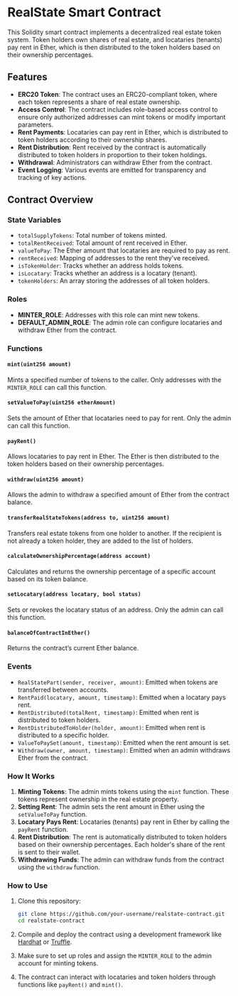 # RealState Smart Contract

This Solidity smart contract implements a decentralized real estate token system. Token holders own shares of real estate, and locataries (tenants) pay rent in Ether, which is then distributed to the token holders based on their ownership percentages.

## Features

- **ERC20 Token**: The contract uses an ERC20-compliant token, where each token represents a share of real estate ownership.
- **Access Control**: The contract includes role-based access control to ensure only authorized addresses can mint tokens or modify important parameters.
- **Rent Payments**: Locataries can pay rent in Ether, which is distributed to token holders according to their ownership shares.
- **Rent Distribution**: Rent received by the contract is automatically distributed to token holders in proportion to their token holdings.
- **Withdrawal**: Administrators can withdraw Ether from the contract.
- **Event Logging**: Various events are emitted for transparency and tracking of key actions.

## Contract Overview

### State Variables

- `totalSupplyTokens`: Total number of tokens minted.
- `totalRentReceived`: Total amount of rent received in Ether.
- `valueToPay`: The Ether amount that locataries are required to pay as rent.
- `rentReceived`: Mapping of addresses to the rent they've received.
- `isTokenHolder`: Tracks whether an address holds tokens.
- `isLocatary`: Tracks whether an address is a locatary (tenant).
- `tokenHolders`: An array storing the addresses of all token holders.

### Roles

- **MINTER_ROLE**: Addresses with this role can mint new tokens.
- **DEFAULT_ADMIN_ROLE**: The admin role can configure locataries and withdraw Ether from the contract.

### Functions

#### `mint(uint256 amount)`
Mints a specified number of tokens to the caller. Only addresses with the `MINTER_ROLE` can call this function.

#### `setValueToPay(uint256 etherAmount)`
Sets the amount of Ether that locataries need to pay for rent. Only the admin can call this function.

#### `payRent()`
Allows locataries to pay rent in Ether. The Ether is then distributed to the token holders based on their ownership percentages.

#### `withdraw(uint256 amount)`
Allows the admin to withdraw a specified amount of Ether from the contract balance.

#### `transferRealStateTokens(address to, uint256 amount)`
Transfers real estate tokens from one holder to another. If the recipient is not already a token holder, they are added to the list of holders.

#### `calculateOwnershipPercentage(address account)`
Calculates and returns the ownership percentage of a specific account based on its token balance.

#### `setLocatary(address locatary, bool status)`
Sets or revokes the locatary status of an address. Only the admin can call this function.

#### `balanceOfContractInEther()`
Returns the contract’s current Ether balance.

### Events

- `RealStatePart(sender, receiver, amount)`: Emitted when tokens are transferred between accounts.
- `RentPaid(locatary, amount, timestamp)`: Emitted when a locatary pays rent.
- `RentDistributed(totalRent, timestamp)`: Emitted when rent is distributed to token holders.
- `RentDistributedToHolder(holder, amount)`: Emitted when rent is distributed to a specific holder.
- `ValueToPaySet(amount, timestamp)`: Emitted when the rent amount is set.
- `Withdraw(owner, amount, timestamp)`: Emitted when an admin withdraws Ether from the contract.

### How It Works

1. **Minting Tokens**: The admin mints tokens using the `mint` function. These tokens represent ownership in the real estate property.
2. **Setting Rent**: The admin sets the rent amount in Ether using the `setValueToPay` function.
3. **Locatary Pays Rent**: Locataries (tenants) pay rent in Ether by calling the `payRent` function.
4. **Rent Distribution**: The rent is automatically distributed to token holders based on their ownership percentages. Each holder's share of the rent is sent to their wallet.
5. **Withdrawing Funds**: The admin can withdraw funds from the contract using the `withdraw` function.

### How to Use

1. Clone this repository:
    ```bash
    git clone https://github.com/your-username/realstate-contract.git
    cd realstate-contract
    ```

2. Compile and deploy the contract using a development framework like [Hardhat](https://hardhat.org/) or [Truffle](https://www.trufflesuite.com/).

3. Make sure to set up roles and assign the `MINTER_ROLE` to the admin account for minting tokens.

4. The contract can interact with locataries and token holders through functions like `payRent()` and `mint()`.

